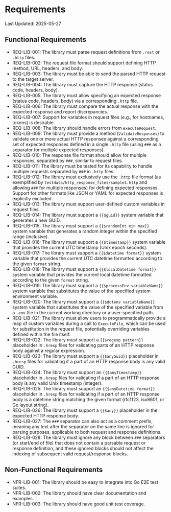 # Requirements

Last Updated: 2025-05-27

## Functional Requirements

- REQ-LIB-001: The library must parse request definitions from `.rest` or `.http` files.
- REQ-LIB-002: The request file format should support defining HTTP method, URL, headers, and body.
- REQ-LIB-003: The library must be able to send the parsed HTTP request to the target server.
- REQ-LIB-004: The library must capture the HTTP response (status code, headers, body).
- REQ-LIB-005: The library must allow specifying an expected response (status code, headers, body) via a corresponding `.http` file.
- REQ-LIB-006: The library must compare the actual response with the expected response and report discrepancies.
- REQ-LIB-007: Support for variables in request files (e.g., for hostnames, tokens) is desirable.
- REQ-LIB-008: The library should handle errors from `executeRequest`.
- REQ-LIB-009: The library must provide a method (`ValidateResponses`) to validate one or more actual HTTP responses against a corresponding set of expected responses defined in a single `.http` file (using `###` as a separator for multiple expected responses).
- REQ-LIB-010: The response file format should allow for multiple responses, separated by `###`, similar to request files.
- REQ-LIB-011: The library must be tested for its capability to handle multiple requests separated by `###` in `.http` files.
- REQ-LIB-012: The library must exclusively use the `.http` file format (as exemplified by `testdata/http_response_files/sample1.http` and allowing `###` for multiple responses) for defining expected responses. Support for other formats like JSON or YAML for expected responses is explicitly excluded.
- REQ-LIB-013: The library must support user-defined custom variables in request files.
- REQ-LIB-014: The library must support a `{{$guid}}` system variable that generates a new GUID.
- REQ-LIB-015: The library must support a `{{$randomInt min max}}` system variable that generates a random integer within the specified range (inclusive).
- REQ-LIB-016: The library must support a `{{$timestamp}}` system variable that provides the current UTC timestamp (Unix epoch seconds).
- REQ-LIB-017: The library must support a `{{$datetime format}}` system variable that provides the current UTC datetime formatted according to the given `format` string.
- REQ-LIB-018: The library must support a `{{$localDatetime format}}` system variable that provides the current local datetime formatted according to the given `format` string.
- REQ-LIB-019: The library must support a `{{$processEnv variableName}}` system variable that substitutes the value of the specified system environment variable.
- REQ-LIB-020: The library must support a `{{$dotenv variableName}}` system variable that substitutes the value of the specified variable from a `.env` file in the current working directory or a user-specified path.
- REQ-LIB-021: The library must allow users to programmatically provide a map of custom variables during a call to `ExecuteFile`, which can be used for substitution in the request file, potentially overriding variables defined within the file itself.
- REQ-LIB-022: The library must support a `{{$regexp pattern}}` placeholder in `.hresp` files for validating parts of an HTTP response body against a regular expression.
- REQ-LIB-023: The library must support a `{{$anyGuid}}` placeholder in `.hresp` files for validating if a part of an HTTP response body is any valid GUID.
- REQ-LIB-024: The library must support an `{{$anyTimestamp}}` placeholder in `.hresp` files for validating if a part of an HTTP response body is any valid Unix timestamp (integer).
- REQ-LIB-025: The library must support an `{{$anyDatetime format}}` placeholder in `.hresp` files for validating if a part of an HTTP response body is a datetime string matching the given format (rfc1123, iso8601, or Go layout string).
- REQ-LIB-026: The library must support a `{{$any}}` placeholder in the expected HTTP response body.
- REQ-LIB-027: The `###` separator can also act as a comment prefix, meaning any text after the separator on the same line is ignored for parsing purposes, applicable to both request and response definitions.
- REQ-LIB-028: The library must ignore any block between `###` separators (or start/end of file) that does not contain a parsable request or response definition, and these ignored blocks should not affect the indexing of subsequent valid request/response blocks.

## Non-Functional Requirements

- NFR-LIB-001: The library should be easy to integrate into Go E2E test suites.
- NFR-LIB-002: The library should have clear documentation and examples.
- NFR-LIB-003: The library should have good unit test coverage.
